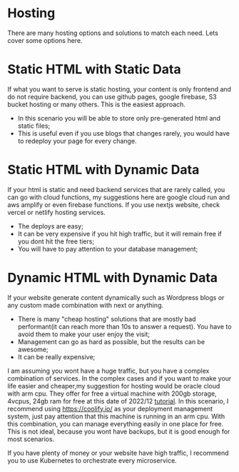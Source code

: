 # Hosting

There are many hosting options and solutions to match each need. Lets cover some options here.

# Static HTML with Static Data
If what you want to serve is static hosting, your content is only frontend and do not require backend, you can use 
github pages, google firebase, S3 bucket hosting or many others. This is the easiest approach. 
- In this scenario you will be able to store only pre-generated html and static files;
- This is useful even if you use blogs that changes rarely, you would have to redeploy your page for every change.

# Static HTML with Dynamic Data
If your html is static and need backend services that are rarely called, you can go with cloud functions, my 
suggestions here are google cloud run and aws amplify or even firebase functions. If you use nextjs website, check 
vercel or netlify hosting services. 
- The deploys are easy;
- It can be very expensive if you hit high traffic, but it will remain free if you dont hit the free tiers;
- You will have to pay attention to your database management;

# Dynamic HTML with Dynamic Data
If your website generate content dynamically such as Wordpress blogs or any custom made combination with next or 
anything.
- There is many "cheap hosting" solutions that are mostly bad performant(it can reach more than 10s to answer a 
  request). You have to avoid them to make your user enjoy the visit;
- Management can go as hard as possible, but the results can be awesome;
- It can be really expensive;

I am assuming you wont have a huge traffic, but you have a complex combination of services. In the complex cases
and if you want to make your life easier and cheaper,my suggestion for hosting would be oracle cloud with arm cpu. 
They offer for free a virtual machine with 200gb storage, 4vcpus, 24gb ram for free at this date of 2022/12 
[tutorial](https://www.youtube.com/watch?v=NKc3k7xceT8). In this scenario, I recommend using https://coolify.io/ as 
your deployment management system, just pay attention that this machine is running in an arm cpu. With this 
combination, you can manage everything easily in one place for free. This is not ideal, because you wont have 
backups, but it is good enough for most scenarios.

If you have plenty of money or your website have high traffic, I recommend you to use Kubernetes to orchestrate 
every microservice.
